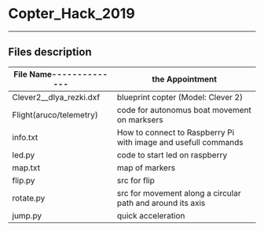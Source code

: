 # Copter_Hack_2019
---

## Files description

File Name--------------| the Appointment
-----------------------|----------------------
Clever2__dlya_rezki.dxf| blueprint copter (Model: Clever 2)
Flight(aruco/telemetry)| code for autonomus boat movement on marksers
info.txt               | How to connect to Raspberry Pi with image and usefull commands
led.py                 | code to start led on raspberry
map.txt                | map of markers 
flip.py                | src for flip 
rotate.py              | src for movement along a circular path and around its axis
jump.py                | quick acceleration

